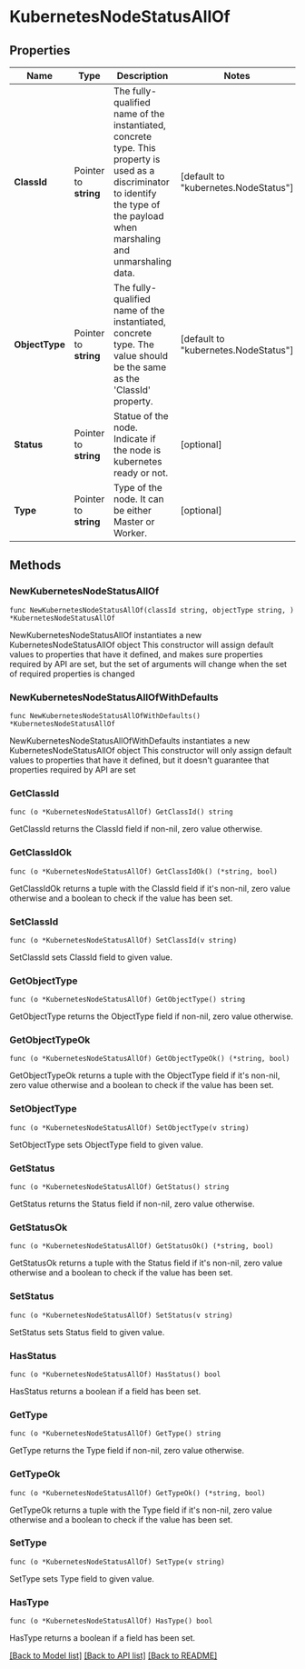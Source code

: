 # KubernetesNodeStatusAllOf

## Properties

Name | Type | Description | Notes
------------ | ------------- | ------------- | -------------
**ClassId** | Pointer to **string** | The fully-qualified name of the instantiated, concrete type. This property is used as a discriminator to identify the type of the payload when marshaling and unmarshaling data. | [default to "kubernetes.NodeStatus"]
**ObjectType** | Pointer to **string** | The fully-qualified name of the instantiated, concrete type. The value should be the same as the &#39;ClassId&#39; property. | [default to "kubernetes.NodeStatus"]
**Status** | Pointer to **string** | Statue of the node. Indicate if the node is kubernetes ready or not. | [optional] 
**Type** | Pointer to **string** | Type of the node. It can be either Master or Worker. | [optional] 

## Methods

### NewKubernetesNodeStatusAllOf

`func NewKubernetesNodeStatusAllOf(classId string, objectType string, ) *KubernetesNodeStatusAllOf`

NewKubernetesNodeStatusAllOf instantiates a new KubernetesNodeStatusAllOf object
This constructor will assign default values to properties that have it defined,
and makes sure properties required by API are set, but the set of arguments
will change when the set of required properties is changed

### NewKubernetesNodeStatusAllOfWithDefaults

`func NewKubernetesNodeStatusAllOfWithDefaults() *KubernetesNodeStatusAllOf`

NewKubernetesNodeStatusAllOfWithDefaults instantiates a new KubernetesNodeStatusAllOf object
This constructor will only assign default values to properties that have it defined,
but it doesn't guarantee that properties required by API are set

### GetClassId

`func (o *KubernetesNodeStatusAllOf) GetClassId() string`

GetClassId returns the ClassId field if non-nil, zero value otherwise.

### GetClassIdOk

`func (o *KubernetesNodeStatusAllOf) GetClassIdOk() (*string, bool)`

GetClassIdOk returns a tuple with the ClassId field if it's non-nil, zero value otherwise
and a boolean to check if the value has been set.

### SetClassId

`func (o *KubernetesNodeStatusAllOf) SetClassId(v string)`

SetClassId sets ClassId field to given value.


### GetObjectType

`func (o *KubernetesNodeStatusAllOf) GetObjectType() string`

GetObjectType returns the ObjectType field if non-nil, zero value otherwise.

### GetObjectTypeOk

`func (o *KubernetesNodeStatusAllOf) GetObjectTypeOk() (*string, bool)`

GetObjectTypeOk returns a tuple with the ObjectType field if it's non-nil, zero value otherwise
and a boolean to check if the value has been set.

### SetObjectType

`func (o *KubernetesNodeStatusAllOf) SetObjectType(v string)`

SetObjectType sets ObjectType field to given value.


### GetStatus

`func (o *KubernetesNodeStatusAllOf) GetStatus() string`

GetStatus returns the Status field if non-nil, zero value otherwise.

### GetStatusOk

`func (o *KubernetesNodeStatusAllOf) GetStatusOk() (*string, bool)`

GetStatusOk returns a tuple with the Status field if it's non-nil, zero value otherwise
and a boolean to check if the value has been set.

### SetStatus

`func (o *KubernetesNodeStatusAllOf) SetStatus(v string)`

SetStatus sets Status field to given value.

### HasStatus

`func (o *KubernetesNodeStatusAllOf) HasStatus() bool`

HasStatus returns a boolean if a field has been set.

### GetType

`func (o *KubernetesNodeStatusAllOf) GetType() string`

GetType returns the Type field if non-nil, zero value otherwise.

### GetTypeOk

`func (o *KubernetesNodeStatusAllOf) GetTypeOk() (*string, bool)`

GetTypeOk returns a tuple with the Type field if it's non-nil, zero value otherwise
and a boolean to check if the value has been set.

### SetType

`func (o *KubernetesNodeStatusAllOf) SetType(v string)`

SetType sets Type field to given value.

### HasType

`func (o *KubernetesNodeStatusAllOf) HasType() bool`

HasType returns a boolean if a field has been set.


[[Back to Model list]](../README.md#documentation-for-models) [[Back to API list]](../README.md#documentation-for-api-endpoints) [[Back to README]](../README.md)


